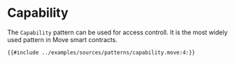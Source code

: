 # Capability

The `Capability` pattern can be used for access controll. It is the most widely used pattern in Move smart contracts.

```move
{{#include ../examples/sources/patterns/capability.move:4:}}
```
